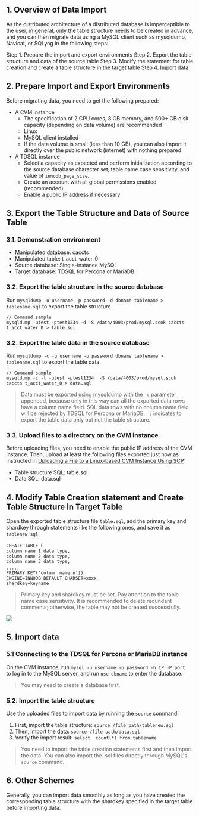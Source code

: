 ## 1. Overview of Data Import
As the distributed architecture of a distributed database is imperceptible to the user, in general, only the table structure needs to be created in advance, and you can then migrate data using a MySQL client such as mysqldump, Navicat, or SQLyog in the following steps:

Step 1. Prepare the import and export environments
Step 2. Export the table structure and data of the source table
Step 3. Modify the statement for table creation and create a table structure in the target table
Step 4. Import data

## 2. Prepare Import and Export Environments
Before migrating data, you need to get the following prepared:

- A CVM instance
	- The specification of 2 CPU cores, 8 GB memory, and 500+ GB disk capacity (depending on data volume) are recommended
	- Linux
	- MySQL client installed
	- If the data volume is small (less than 10 GB), you can also import it directly over the public network (internet) with nothing prepared
- A TDSQL instance
	- Select a capacity as expected and perform initialization according to the source database character set, table name case sensitivity, and value of `innodb_page_size`.
	- Create an account with all global permissions enabled (recommended)
	- Enable a public IP address if necessary

## 3. Export the Table Structure and Data of Source Table
### 3.1. Demonstration environment
- Manipulated database: caccts
- Manipulated table: t_acct_water_0
- Source database: Single-instance MySQL
- Target database: TDSQL for Percona or MariaDB

### 3.2. Export the table structure in the source database
Run `mysqldump -u username -p password -d dbname tablename > tablename.sql` to export the table structure
```
// Command sample
mysqldump -utest -ptest1234 -d -S /data/4003/prod/mysql.scok caccts t_acct_water_0 > table.sql
```

### 3.2. Export the table data in the source database
Run `mysqldump -c -u username -p password dbname tablename > tablename.sql` to export the table data.
```
// Command sample
mysqldump -c -t -utest -ptest1234  -S /data/4003/prod/mysql.scok caccts t_acct_water_0 > data.sql
```

> Data must be exported using mysqldump with the `-c` parameter appended, because only in this way can all the exported data rows have a column name field. SQL data rows with no column name field will be rejected by TDSQL for Percona or MariaDB. `-t` indicates to export the table data only but not the table structure.

### 3.3. Upload files to a directory on the CVM instance
Before uploading files, you need to enable the public IP address of the CVM instance. Then, upload at least the following files exported just now as instructed in [Uploading a File to a Linux-based CVM Instance Using SCP](https://intl.cloud.tencent.com/document/product/213/2133):
- Table structure SQL: table.sql
- Data SQL: data.sql

## 4. Modify Table Creation statement and Create Table Structure in Target Table
Open the exported table structure file `table.sql`, add the primary key and shardkey through statements like the following ones, and save it as `tablenew.sql`.
```
CREATE TABLE（
column name 1 data type,
column name 2 data type,
column name 3 data type,
....，
PRIMARY KEY('column name n'))
ENGINE=INNODB DEFAULT CHARSET=xxxx 
shardkey=keyname
```
>Primary key and shardkey must be set. Pay attention to the table name case sensitivity. It is recommended to delete redundant comments; otherwise, the table may not be created successfully.
>
![](https://mc.qcloudimg.com/static/img/1cd921ececbacf81226a69a0eb5b919a/image.png)

## 5. Import data
### 5.1 Connecting to the TDSQL for Percona or MariaDB instance
On the CVM instance, run `mysql -u username -p password -h IP -P port ` to log in to the MySQL server, and run `use dbname` to enter the database.
>You may need to create a database first.

### 5.2. Import the table structure
Use the uploaded files to import data by running the `source` command.
1. First, import the table structure: `source /file path/tablenew.sql`
2. Then, import the data: `source /file path/data.sql`
3. Verify the import result: `select  count(*) from tablename`

>You need to import the table creation statements first and then import the data. You can also import the .sql files directly through MySQL's `source` command.

## 6. Other Schemes
Generally, you can import data smoothly as long as you have created the corresponding table structure with the shardkey specified in the target table before importing data.
